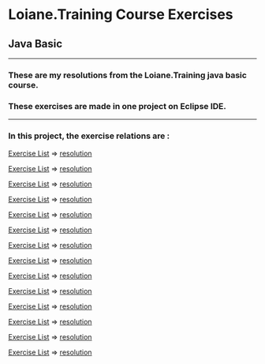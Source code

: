 # Loiane.Training Course Exercises

## Java Basic


---


### These are my resolutions from the Loiane.Training java basic course.

### These exercises are made in one project on Eclipse IDE.


---


### In this project, the exercise relations are :


[Exercise List](https://github.com/hikarocarvalho/LoianeTrainingCourseExercises/blob/main/Exercises/01.pdf) =>
[resolution](https://github.com/hikarocarvalho/LoianeTrainingCourseExercises/tree/main/Loiane.Training%20Java%20Course/src/loiane/training/course/class11/a/class13)

[Exercise List](https://github.com/hikarocarvalho/LoianeTrainingCourseExercises/blob/main/Exercises/02.pdf) =>
[resolution]()

[Exercise List](https://github.com/hikarocarvalho/LoianeTrainingCourseExercises/blob/main/Exercises/03.pdf) =>
[resolution]()

[Exercise List](https://github.com/hikarocarvalho/LoianeTrainingCourseExercises/blob/main/Exercises/04.pdf) =>
[resolution]()

[Exercise List](https://github.com/hikarocarvalho/LoianeTrainingCourseExercises/blob/main/Exercises/05.jpg) =>
[resolution]()

[Exercise List](https://github.com/hikarocarvalho/LoianeTrainingCourseExercises/blob/main/Exercises/06.jpg) =>
[resolution]()

[Exercise List](https://github.com/hikarocarvalho/LoianeTrainingCourseExercises/blob/main/Exercises/07.jpg) =>
[resolution]()

[Exercise List](https://github.com/hikarocarvalho/LoianeTrainingCourseExercises/blob/main/Exercises/08.jpg) =>
[resolution]()

[Exercise List](https://github.com/hikarocarvalho/LoianeTrainingCourseExercises/blob/main/Exercises/09.jpg) =>
[resolution]()

[Exercise List](https://github.com/hikarocarvalho/LoianeTrainingCourseExercises/blob/main/Exercises/10.jpg) =>
[resolution]()

[Exercise List](https://github.com/hikarocarvalho/LoianeTrainingCourseExercises/blob/main/Exercises/11.jpg) =>
[resolution]()

[Exercise List](https://github.com/hikarocarvalho/LoianeTrainingCourseExercises/blob/main/Exercises/12.pdf) =>
[resolution]()

[Exercise List](https://github.com/hikarocarvalho/LoianeTrainingCourseExercises/blob/main/Exercises/13.jpg) =>
[resolution]()

[Exercise List](https://github.com/hikarocarvalho/LoianeTrainingCourseExercises/blob/main/Exercises/14.jpg) =>
[resolution]()

